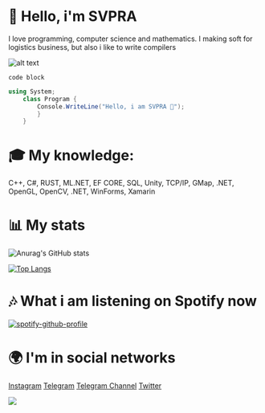 # 👋 Hello, i'm SVPRA
I love programming, computer science and mathematics. I making soft for logistics business, but also i like to write compilers

![alt text](https://avatars.mds.yandex.net/get-zen-logos/223306/pub_5f6770998433a623dae6b6b6_5f6771724c07ce06042e4998/xxh)

```
code block
```

```csharp
using System;
    class Program {
        Console.WriteLine("Hello, i am SVPRA 👋");
        }
    }
```

# 🎓 My knowledge:
C++, C#, RUST, ML.NET, EF CORE, SQL, Unity, TCP/IP, GMap, .NET, OpenGL, OpenCV, .NET, WinForms, Xamarin


# 📊 My stats
![Anurag's GitHub stats](https://github-readme-stats.vercel.app/api?username=svpra&theme=omni&count_private=true&icons=true)

[![Top Langs](https://github-readme-stats.vercel.app/api/top-langs/?username=svpra&layout=compact&theme=dark)](https://github.com/anuraghazra/github-readme-stats)

# 🎶 What i am listening on Spotify now
[![spotify-github-profile](https://spotify-github-profile.vercel.app/api/view?uid=dko1n4ehyz1kxpjbmb243zfmh&cover_image=false&theme=default&bar_color=53b14f&bar_color_cover=false)](https://github.com/kittinan/spotify-github-profile)

# 🌍 I'm in social networks
[Instagram](https://Instagram.com/qiapc/)
[Telegram](https://t.me/svprax/)
[Telegram Channel](https://t.me/andreyprojects/)
[Twitter](https://twitter.com/svpraprog/)

![](https://komarev.com/ghpvc/?username=svpra&color=brightgreen)
